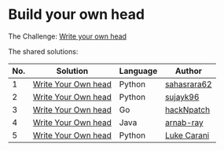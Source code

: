 # Build your own head

The Challenge: [Write your own head](https://codingchallenges.fyi/challenges/challenge-head/)

The shared solutions:

| No. | Solution | Language | Author |
|-----|----------|----------|--------|
| 1 | [Write Your Own head](https://github.com/sahasrara62/codingchallenges.fyi/tree/main/head_cc) | Python | [sahasrara62](https://github.com/sahasrara62) |
| 2 | [Write Your Own head](https://github.com/sujayk96/coding_challenges/tree/main/%2333) | Python | [sujayk96](https://github.com/sujayk96) |
| 3 | [Write Your Own head](https://github.com/Hack-N-Patch/CodingChallenges/tree/main/cchead) | Go | [hackNpatch](https://github.com/Hack-N-Patch/) |
| 4 | [Write Your Own head](https://github.com/arnab-ray/coding-challenges/tree/main/src/main/java/org/example/head_command) | Java | [arnab-ray](https://github.com/arnab-ray/) |
| 5 | [Write Your Own head](https://github.com/lwcarani/py-head) | Python | [Luke Carani](https://github.com/lwcarani) |
